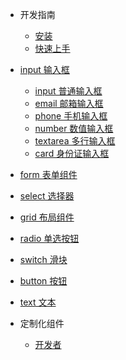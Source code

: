 * 开发指南
    * [安装](/components/install.md)
    * [快速上手](/components/quick-start.md)

* [input 输入框](/components/input.md)
    * [input 普通输入框](components/input-input.md)
    * [email 邮箱输入框](components/input-email.md)
    * [phone 手机输入框](components/input-phone.md)
    * [number 数值输入框](components/input-number.md)
    * [textarea 多行输入框](components/input-textarea.md)
    * [card 身份证输入框](components/input-card.md)
* [form 表单组件](/components/form.md)
* [select 选择器](/components/select.md)
* [grid 布局组件](/components/input.md)
* [radio 单选按钮](/components/input.md)
* [switch 滑块](/components/input.md)
* [button 按钮](/components/input.md)
* [text 文本](/components/input.md)



* 定制化组件
    * [开发者](/components/dev-component.md)